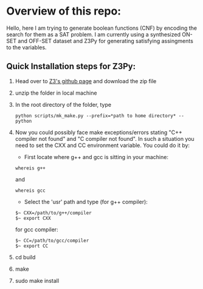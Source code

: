 # Overview of this repo:

Hello, here I am trying to generate boolean functions (CNF) by encoding the search for them as a SAT problem. I am currently using a synthesized ON-SET and OFF-SET dataset and Z3Py for generating satisfying assingments to the variables.


## Quick Installation steps for Z3Py:

1. Head over to [Z3's github page](https://github.com/Z3Prover/z3) and download the zip file
2. unzip the folder in local machine
3. In the root directory of the folder, type 
	```
	python scripts/mk_make.py --prefix=*path to home directory* --python
	```
4. Now you could possibly face make exceptions/errors stating "C++ compiler not found" and "C compiler not found".    In such a situation you need to set the CXX and CC environment variable. You could do it by:

   - First locate where g++ and gcc is sitting in your machine:
   ```
   whereis g++
   ```
   and 
   ```
   whereis gcc
   ```
   - Select the 'usr' path and type (for g++ compiler):
   ```
   $~ CXX=/path/to/g++/compiler
   $~ export CXX
   ```

   for gcc compiler:
   ```
   $~ CC=/path/to/gcc/compiler
   $~ export CC
   ```

5. cd build
6. make
7. sudo make install
